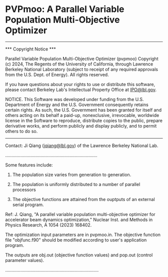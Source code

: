 # PVPmoo: A Parallel Variable Population Multi-Objective Optimizer

****************************

*** Copyright Notice ***

Parallel Variable Population Multi-Objective Optimizer (pvpmoo) 
Copyright (c) 2024, The Regents of the University of California,
through Lawrence Berkeley National Laboratory (subject to receipt of
any required approvals from the U.S. Dept. of Energy). All rights reserved.

If you have questions about your rights to use or distribute this software,
please contact Berkeley Lab's Intellectual Property Office at
IPO@lbl.gov.

NOTICE.  This Software was developed under funding from the U.S. Department
of Energy and the U.S. Government consequently retains certain rights.  As
such, the U.S. Government has been granted for itself and others acting on
its behalf a paid-up, nonexclusive, irrevocable, worldwide license in the
Software to reproduce, distribute copies to the public, prepare derivative 
works, and perform publicly and display publicly, and to permit others to do so.


****************************

Contact: Ji Qiang (jqiang@lbl.gov) of the Lawrence Berkeley National Lab.

.........................................................................

Some features include:

1) The population size varies from generation to generation.

2) The population is uniformly distributed to a number of parallel processors

3) The objective functions are attained from the ouptputs of an external serial program.

Ref: J. Qiang, "A parallel variable population multi-objective optimizer for
accelerator beam dynamics optimization," Nuclear Inst. and Methods in Physics Research,
A 1054 (2023) 168402.

The optimization input parameters are in pvpmoo.in.
The objective function file "objfunc.f90" should be modified according to
user's application program.

The outputs are obj.out (objective function values) and pop.out (control parameter values).

..........................................................................

